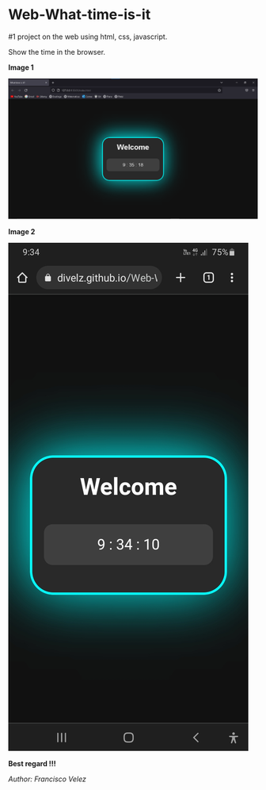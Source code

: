 # Web-What-time-is-it

#1 project on the web using html, css, javascript.

Show the time in the browser.

**Image 1**

![Image from the website](Image1.png)

**Image 2**

![Another Image from the web](Image2.png)

<!-- link: [Go to the website.](https://divelz.github.io/Web-What-time-is-it/) -->

**Best regard !!!**

<cite>Author: Francisco Velez</cite>
